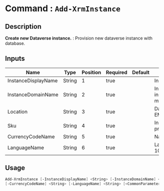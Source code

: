 ﻿# Command : `Add-XrmInstance` 

## Description

**Create new Dataverse instance.** : Provision new dataverse instance with database.

## Inputs

Name|Type|Position|Required|Default|Description
----|----|--------|--------|-------|-----------
InstanceDisplayName|String|1|true||Instance friendly name
InstanceDomainName|String|2|true||Instance domain name for instance url (myinstance => myinstance.crm.dynamics1.com)
Location|String|3|true||DataCenter region (France, EMEA, UK, ...)
Sku|String|4|true||Instance type (sandbox or production)
CurrencyCodeName|String|5|true||Name of currency (EUR, ...)
LanguageName|String|6|true||Language name LCID (English = 1033, French = 1036, ...)


## Usage

```Powershell 
Add-XrmInstance [-InstanceDisplayName] <String> [-InstanceDomainName] <String> [-Location] <String> [-Sku] <String> 
[-CurrencyCodeName] <String> [-LanguageName] <String> [<CommonParameters>]
``` 


